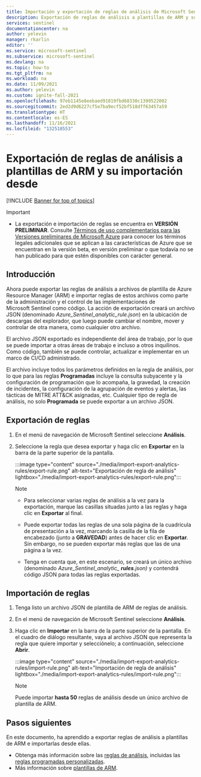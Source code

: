 ```yaml
---
title: Importación y exportación de reglas de análisis de Microsoft Sentinel | Microsoft Docs
description: Exportación de reglas de análisis a plantillas de ARM y su importación desde ellas para facilitar la implementación
services: sentinel
documentationcenter: na
author: yelevin
manager: rkarlin
editor: ''
ms.service: microsoft-sentinel
ms.subservice: microsoft-sentinel
ms.devlang: na
ms.topic: how-to
ms.tgt_pltfrm: na
ms.workload: na
ms.date: 11/09/2021
ms.author: yelevin
ms.custom: ignite-fall-2021
ms.openlocfilehash: 97eb1145e8eebaed91019fbd68330c1399522002
ms.sourcegitcommit: 2ed2d9d6227cf5e7ba9ecf52bf518dff63457a59
ms.translationtype: HT
ms.contentlocale: es-ES
ms.lasthandoff: 11/16/2021
ms.locfileid: "132518553"
---
```

# <a name="export-and-import-analytics-rules-to-and-from-arm-templates"></a>Exportación de reglas de análisis a plantillas de ARM y su importación desde

[!INCLUDE [Banner for top of topics](./includes/banner.md)]

> [!IMPORTANT]
>
> - La exportación e importación de reglas se encuentra en **VERSIÓN PRELIMINAR**. Consulte [Términos de uso complementarios para las Versiones preliminares de Microsoft Azure](https://azure.microsoft.com/support/legal/preview-supplemental-terms/) para conocer los términos legales adicionales que se aplican a las características de Azure que se encuentran en la versión beta, en versión preliminar o que todavía no se han publicado para que estén disponibles con carácter general.

## <a name="introduction"></a>Introducción

Ahora puede exportar las reglas de análisis a archivos de plantilla de Azure Resource Manager (ARM) e importar reglas de estos archivos como parte de la administración y el control de las implementaciones de Microsoft Sentinel como código. La acción de exportación creará un archivo JSON (denominado *Azure_Sentinel_analytic_rule.json*) en la ubicación de descargas del explorador, que luego puede cambiar el nombre, mover y controlar de otra manera, como cualquier otro archivo.

El archivo JSON exportado es independiente del área de trabajo, por lo que se puede importar a otras áreas de trabajo e incluso a otros inquilinos. Como código, también se puede controlar, actualizar e implementar en un marco de CI/CD administrado.

El archivo incluye todos los parámetros definidos en la regla de análisis, por lo que para las reglas **Programadas** incluye la consulta subyacente y la configuración de programación que lo acompaña, la gravedad, la creación de incidentes, la configuración de la agrupación de eventos y alertas, las tácticas de MITRE ATT&CK asignadas, etc. Cualquier tipo de regla de análisis, no solo **Programada** se puede exportar a un archivo JSON.

## <a name="export-rules"></a>Exportación de reglas

1. En el menú de navegación de Microsoft Sentinel seleccione **Análisis**.

1. Seleccione la regla que desea exportar y haga clic en **Exportar** en la barra de la parte superior de la pantalla.

    :::image type="content" source="./media/import-export-analytics-rules/export-rule.png" alt-text="Exportación de regla de análisis" lightbox="./media/import-export-analytics-rules/export-rule.png":::

    > [!NOTE]
    > - Para seleccionar varias reglas de análisis a la vez para la exportación, marque las casillas situadas junto a las reglas y haga clic en **Exportar** al final.
    >
    > - Puede exportar todas las reglas de una sola página de la cuadrícula de presentación a la vez, marcando la casilla de la fila de encabezado (junto a **GRAVEDAD**) antes de hacer clic en **Exportar**. Sin embargo, no se pueden exportar más reglas que las de una página a la vez.
    >
    > - Tenga en cuenta que, en este escenario, se creará un único archivo (denominado *Azure_Sentinel_analytic_ **rules**.json)* y contendrá código JSON para todas las reglas exportadas.

## <a name="import-rules"></a>Importación de reglas

1. Tenga listo un archivo JSON de plantilla de ARM de reglas de análisis.

1. En el menú de navegación de Microsoft Sentinel seleccione **Análisis**.

1. Haga clic en **Importar** en la barra de la parte superior de la pantalla. En el cuadro de diálogo resultante, vaya al archivo JSON que representa la regla que quiere importar y selecciónelo; a continuación, seleccione **Abrir**.

    :::image type="content" source="./media/import-export-analytics-rules/import-rule.png" alt-text="Importación de regla de análisis" lightbox="./media/import-export-analytics-rules/import-rule.png":::

    > [!NOTE]
    > Puede importar **hasta 50** reglas de análisis desde un único archivo de plantilla de ARM.

## <a name="next-steps"></a>Pasos siguientes

En este documento, ha aprendido a exportar reglas de análisis a plantillas de ARM e importarlas desde ellas.
- Obtenga más información sobre las [reglas de análisis](detect-threats-built-in.md), incluidas las [reglas programadas personalizadas](detect-threats-custom.md).
- Más información sobre [plantillas de ARM](../azure-resource-manager/templates/overview.md).

